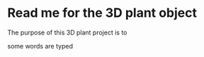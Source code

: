 # Read me for the 3D plant object

The purpose of this 3D plant project is to 

some words are typed
